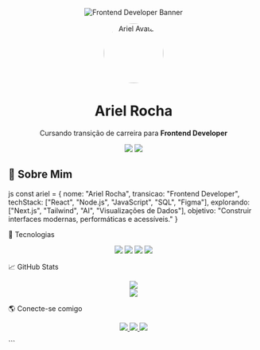 <p align="center">
  <img src="assets/banner.png" alt="Frontend Developer Banner" />
</p>

<p align="center">
  <img src="assets/avatar.png" alt="Ariel Avatar" width="120" style="border-radius: 50%;" />
</p>

<h1 align="center">Ariel Rocha</h1>
<p align="center">Cursando transição de carreira para <strong>Frontend Developer</strong></p>

<p align="center">
  <img src="https://img.shields.io/github/followers/RochaAriel?style=social" />
  <img src="https://img.shields.io/github/stars/RochaAriel?style=social" />
</p>



## 🧠 Sobre Mim

js
const ariel = {
  nome: "Ariel Rocha",
  transicao: "Frontend Developer",
  techStack: ["React", "Node.js", "JavaScript", "SQL", "Figma"],
  explorando: ["Next.js", "Tailwind", "AI", "Visualizações de Dados"],
  objetivo: "Construir interfaces modernas, performáticas e acessíveis."
}

🧰 Tecnologias
<p align="center"> <img src="https://img.shields.io/badge/JavaScript-000?style=for-the-badge&logo=javascript&logoColor=white" /> <img src="https://img.shields.io/badge/React-000?style=for-the-badge&logo=react&logoColor=white" /> <img src="https://img.shields.io/badge/Node.js-000?style=for-the-badge&logo=node.js&logoColor=white" /> <img src="https://img.shields.io/badge/SQL-000?style=for-the-badge&logo=postgresql&logoColor=white" /> </p>


📈 GitHub Stats
<p align="center"> <img src="https://github-readme-stats.vercel.app/api?username=RochaAriel&show_icons=true&theme=dark&hide_border=true&title_color=ffffff&text_color=dddddd&icon_color=ffffff" /> <br/> <img src="https://github-readme-streak-stats.herokuapp.com?user=RochaAriel&theme=dark&hide_border=true&ring=ffffff&currStreakLabel=ffffff" /> </p>
🌎 Conecte-se comigo
<p align="center"> <a href="https://www.linkedin.com/in/arielroch" target="_blank"> <img src="https://img.shields.io/badge/LinkedIn-white?style=for-the-badge&logo=linkedin&logoColor=black"/> </a> <a href="mailto:seuemail@email.com"> <img src="https://img.shields.io/badge/Email-white?style=for-the-badge&logo=gmail&logoColor=black"/> </a> <a href="https://www.behance.net/arielroch" target="_blank"> <img src="https://img.shields.io/badge/Behance-white?style=for-the-badge&logo=behance&logoColor=black"/> </a> </p> ```
